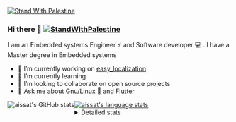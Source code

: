 [![Stand With Palestine](https://raw.githubusercontent.com/TheBSD/StandWithPalestine/main/banner-no-action.svg)](https://thebsd.github.io/StandWithPalestine)
### Hi there 👋   [![StandWithPalestine](https://raw.githubusercontent.com/TheBSD/StandWithPalestine/main/badges/StandWithPalestine.svg)](https://github.com/TheBSD/StandWithPalestine/blob/main/docs/README.md)

I am an Embedded systems Engineer ⚡️ and Software developer 💻 . I have a Master degree in Embedded systems
- 🔭 I’m currently working on [easy_localization](https://pub.dev/packages/easy_localization)
- 🌱 I’m currently learning 
- 👯 I’m looking to collaborate on open source projects
- 💬 Ask me about  Gnu/Linux 🐧 and [Flutter](https://flutter.dev) 

<a href="https://profile-summary-for-github.com/user/aissat">
  <img align="left" height="170px" src="https://github-readme-stats.vercel.app/api?username=aissat&show_icons=true&line_height=27&count_private=true&include_all_commits=true" alt="aissat's GitHub stats"/>
  <img src="https://github-readme-stats.vercel.app/api/top-langs/?username=aissat&hide_langs_below=5&layout=compact" alt="aissat's language stats"/>
</a>

<details>
<summary>Detailed stats</summary>
 

### 🧐 Waka Stats

<!--START_SECTION:waka-->
![Code Time](http://img.shields.io/badge/Code%20Time-6%2C197%20hrs%2021%20mins-blue)

![Profile Views](http://img.shields.io/badge/Profile%20Views-2-blue)

![Lines of code](https://img.shields.io/badge/From%20Hello%20World%20I%27ve%20Written-2.1%20million%20lines%20of%20code-blue)

**🐱 My GitHub Data** 

> 📦 121.6 kB Used in GitHub's Storage 
 > 
> 🏆 161 Contributions in the Year 2024
 > 
> 💼 Opted to Hire
 > 
> 📜 169 Public Repositories 
 > 
> 🔑 31 Private Repositories 
 > 
**I'm a Night 🦉** 

```text
🌞 Morning                593 commits         ██░░░░░░░░░░░░░░░░░░░░░░░   08.07 % 
🌆 Daytime                1216 commits        ████░░░░░░░░░░░░░░░░░░░░░   16.56 % 
🌃 Evening                3046 commits        ██████████░░░░░░░░░░░░░░░   41.48 % 
🌙 Night                  2489 commits        ████████░░░░░░░░░░░░░░░░░   33.89 % 
```
📅 **I'm Most Productive on Thursday** 

```text
Monday                   696 commits         ██░░░░░░░░░░░░░░░░░░░░░░░   09.48 % 
Tuesday                  1109 commits        ████░░░░░░░░░░░░░░░░░░░░░   15.10 % 
Wednesday                866 commits         ███░░░░░░░░░░░░░░░░░░░░░░   11.79 % 
Thursday                 1460 commits        █████░░░░░░░░░░░░░░░░░░░░   19.88 % 
Friday                   1316 commits        ████░░░░░░░░░░░░░░░░░░░░░   17.92 % 
Saturday                 1189 commits        ████░░░░░░░░░░░░░░░░░░░░░   16.19 % 
Sunday                   708 commits         ██░░░░░░░░░░░░░░░░░░░░░░░   09.64 % 
```


📊 **This Week I Spent My Time On** 

```text
🕑︎ Time Zone: Africa/Algiers

💬 Programming Languages: 
Rust                     48 hrs 3 mins       ████████████████████████░   95.44 % 
SQL                      35 mins             ░░░░░░░░░░░░░░░░░░░░░░░░░   01.19 % 
Other                    35 mins             ░░░░░░░░░░░░░░░░░░░░░░░░░   01.18 % 
Bash                     18 mins             ░░░░░░░░░░░░░░░░░░░░░░░░░   00.63 % 
TOML                     17 mins             ░░░░░░░░░░░░░░░░░░░░░░░░░   00.59 % 

🔥 Editors: 
VS Code                  50 hrs 21 mins      █████████████████████████   100.00 % 

💻 Operating System: 
Linux                    50 hrs 21 mins      █████████████████████████   100.00 % 
```

**I Mostly Code in Dart** 

```text
Dart                     31 repos            ████████░░░░░░░░░░░░░░░░░   31.00 % 
C++                      9 repos             ██░░░░░░░░░░░░░░░░░░░░░░░   09.00 % 
Dockerfile               4 repos             █░░░░░░░░░░░░░░░░░░░░░░░░   04.00 % 
C#                       4 repos             █░░░░░░░░░░░░░░░░░░░░░░░░   04.00 % 
Rust                     2 repos             ░░░░░░░░░░░░░░░░░░░░░░░░░   02.00 % 
```



**Timeline**

![Lines of Code chart](https://raw.githubusercontent.com/aissat/aissat/master/assets/bar_graph.png)


 Last Updated on 20/08/2024 01:05:11 UTC
<!--END_SECTION:waka-->

</details>
